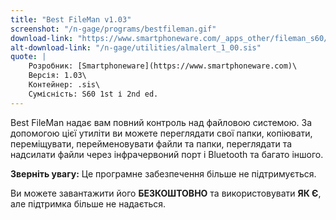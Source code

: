 ```yaml
---
title: "Best FileMan v1.03"
screenshot: "/n-gage/programs/bestfileman.gif"
download-link: "https://www.smartphoneware.com/_apps_other/fileman_s60/downloads/best_fileman60_retail.sis"
alt-download-link: "/n-gage/utilities/almalert_1_00.sis"
quote: |
    Розробник: [Smartphoneware](https://www.smartphoneware.com)\
    Версія: 1.03\
    Контейнер: .sis\
    Сумісність: S60 1st і 2nd ed.
---
```


Best FileMan надає вам повний контроль над файловою системою. За допомогою цієї утиліти ви можете переглядати свої папки, копіювати, переміщувати, перейменовувати файли та папки, переглядати та надсилати файли через інфрачервоний порт і Bluetooth та багато іншого.

**Зверніть увагу:** Це програмне забезпечення більше не підтримується.

Ви можете завантажити його **БЕЗКОШТОВНО** та використовувати **ЯК Є**, але підтримка більше не надається.